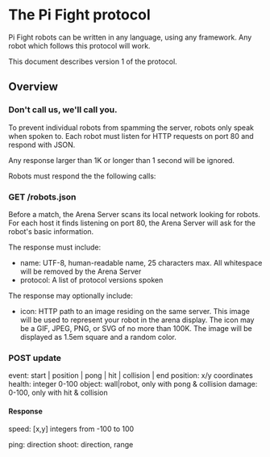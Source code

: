 # The Pi Fight protocol

Pi Fight robots can be written in any language, using any framework. Any
robot which follows this protocol will work.

This document describes version 1 of the protocol.

## Overview

### Don't call us, we'll call you.

To prevent individual robots from spamming the server, robots only
speak when spoken to. Each robot must listen for HTTP requests on
port 80 and respond with JSON.

Any response larger than 1K or longer than 1 second will be ignored.

Robots must respond the the following calls:

### GET /robots.json

Before a match, the Arena Server scans its local network looking
for robots. For each host it finds listening on port 80, the
Arena Server will ask for the robot's basic information.

The response must include:
- name: UTF-8, human-readable name, 25 characters max. All 
whitespace will be removed by the Arena Server
- protocol: A list of protocol versions spoken

The response may optionally include:
- icon: HTTP path to an image residing on the same server. This
image will be used to represent your robot in the arena display.
The icon may be a GIF, JPEG, PNG, or SVG of no more than 100K.
The image will be displayed as 1.5em square and a random color.

### POST update

event: start | position | pong | hit | collision | end
position: x/y coordinates
health: integer 0-100
object: wall|robot, only with pong & collision
damage: 0-100, only with hit & collision

#### Response
speed: [x,y] integers from -100 to 100

ping: direction
shoot: direction, range

